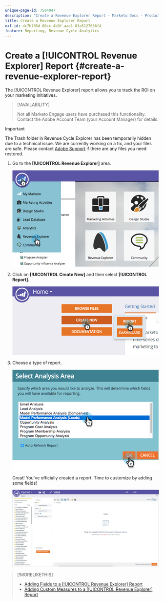 ```yaml
---
unique-page-id: 7504047
description: "Create a Revenue Explorer Report - Marketo Docs - Product Documentation"
title: Create a Revenue Explorer Report
exl-id: dc7b705d-00cc-4b9f-aae1-83a5127036f4
feature: Reporting, Revenue Cycle Analytics
---
```

# Create a [!UICONTROL Revenue Explorer] Report {#create-a-revenue-explorer-report}

The [!UICONTROL Revenue Explorer] report allows you to track the ROI on your marketing initiatives.

>[!AVAILABILITY]
>
>Not all Marketo Engage users have purchased this functionality. Contact the Adobe Account Team (your Account Manager) for details.

>[!IMPORTANT]
>
>The Trash folder in Revenue Cycle Explorer has been temporarily hidden due to a technical issue. We are currently working on a fix, and your files are safe. Please contact [Adobe Support](https://nation.marketo.com/t5/support/ct-p/Support) if there are any files you need restored.

1. Go to the **[!UICONTROL Revenue Explorer]** area.

   ![](assets/image2015-3-24-13-3a24-3a56.png)

1. Click on **[!UICONTROL Create New]** and then select **[!UICONTROL Report]**.

   ![](assets/image2015-3-24-13-3a20-3a40.png)

1. Choose a type of report.

   ![](assets/image2015-3-24-14-3a22-3a32.png)

   Great! You've officially created a report. Time to customize by adding some fields!

   ![](assets/image2015-3-24-13-3a26-3a8.png)

>[!MORELIKETHIS]
>
>* [Adding Fields to a [!UICONTROL Revenue Explorer] Report](/help/marketo/product-docs/reporting/revenue-cycle-analytics/revenue-explorer/adding-fields-to-a-revenue-explorer-report.md)
>* [Adding Custom Measures to a [!UICONTROL Revenue Explorer] Report](/help/marketo/product-docs/reporting/revenue-cycle-analytics/revenue-explorer/adding-custom-measures-to-a-revenue-explorer-report.md)
